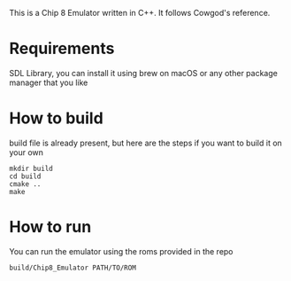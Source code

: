 This is a Chip 8 Emulator written in C++. It follows Cowgod's reference.

# Requirements
SDL Library, you can install it using brew on macOS or any other package manager that you like

# How to build
build file is already present, but here are the steps if you want to build it on your own

```
mkdir build
cd build
cmake ..
make
```

# How to run
You can run the emulator using the roms provided in the repo

```
build/Chip8_Emulator PATH/TO/ROM
```
